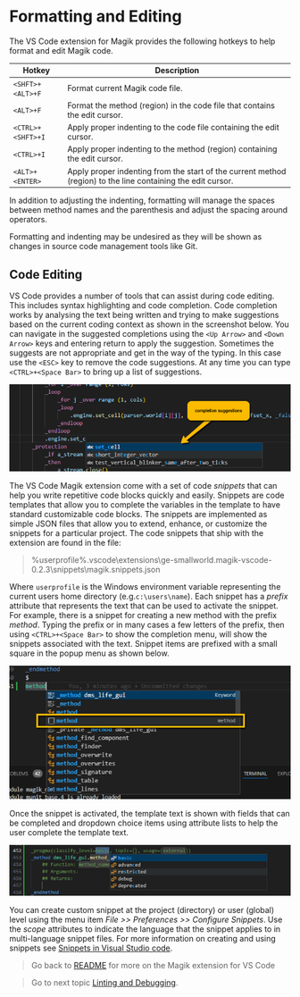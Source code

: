 # Formatting and Editing

The VS Code extension for Magik provides the following hotkeys to help format and edit Magik code.

Hotkey | Description
--------|-------------
`<SHFT>+<ALT>+F` | Format current Magik code file.
`<ALT>+F` | Format the method (region) in the code file that contains the edit cursor.
`<CTRL>+<SHFT>+I` | Apply proper indenting to the code file containing the edit cursor.
`<CTRL>+I` | Apply proper indenting to the method (region) containing the edit cursor.
`<ALT>+<ENTER>` | Apply proper indenting from the start of the current method (region) to the line containing the edit cursor.

In addition to adjusting the indenting, formatting will manage the spaces between method names and the parenthesis and adjust the 
spacing around operators.

Formatting and indenting may be undesired as they will be shown as changes in source code management tools like Git.

## Code Editing

VS Code provides a number of tools that can assist during code editing.  This includes syntax highlighting and code completion.
Code completion works by analysing the text being written and trying to make suggestions based on the current coding context as
shown in the screenshot below.  You can navigate in the suggested completions using the `<Up Arrow>` and `<Down Arrow>` keys and
entering return to apply the suggestion.  Sometimes the suggests are not appropriate and get in the way of the typing.  In this
case use the `<ESC>` key to remove the code suggestions.  At any time you can type `<CTRL>+<Space Bar>` to bring up a list of suggestions.

![Code Completion](./images/editing_completion.png)

The VS Code Magik extension come with a set of code _snippets_ that can help you write repetitive code blocks quickly and easily.  Snippets are code templates that allow you to complete the variables in the template to have standard customizable code blocks.
The snippets are implemented as simple JSON files that allow you to extend, enhance, or customize the snippets for a particular project.  The code snippets that ship with the extension are found in the file:

> %userprofile%\.vscode\extensions\ge-smallworld.magik-vscode-0.2.3\snippets\magik.snippets.json

Where `userprofile` is the Windows environment variable representing the current users home directory (e.g.`c:\users\name`). Each snippet has a _prefix_ attribute that represents the text that can be used to activate the snippet.  For example, there is a snippet for creating a new method with the prefix _method_.  Typing the prefix or in many cases a few letters of the prefix, then using `<CTRL>+<Space Bar>` to show the completion menu, will show the snippets associated with the text.  Snippet items are prefixed with a small square in the popup menu as shown below.

![Activate Snippet](./images/activate_snippet.png)

Once the snippet is activated, the template text is shown with fields that can be completed and dropdown choice items using attribute lists to help the user complete the template text.

![Activate Snippet](./images/complete_snippet.png)

You can create custom snippet at the project (directory) or user (global) level using the menu item _File >> Preferences >> Configure Snippets_.  Use the _scope_ attributes to indicate the language that the snippet applies to in multi-language snippet files.  For more information on creating and using snippets see [Snippets in Visual Studio code](https://code.visualstudio.com/docs/editor/userdefinedsnippets).

> Go back to [README](../README.md) for more on the Magik extension for VS Code

> Go to next topic [Linting and Debugging](./debugging.md).
